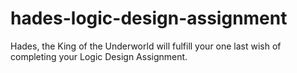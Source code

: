 # hades-logic-design-assignment
Hades, the King of the Underworld will fulfill your one last wish of completing your Logic Design Assignment.
